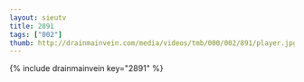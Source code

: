 ```yaml
--- 
layout: sieutv
title: 2891
tags: ["002"]
thumb: http://drainmainvein.com/media/videos/tmb/000/002/891/player.jpg
---
```

{% include drainmainvein key="2891" %} 
